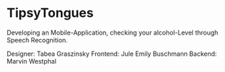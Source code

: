 # TipsyTongues
Developing an Mobile-Application, checking your alcohol-Level through Speech Recognition.

Designer: Tabea Graszinsky
Frontend: Jule Emily Buschmann
Backend: Marvin Westphal
